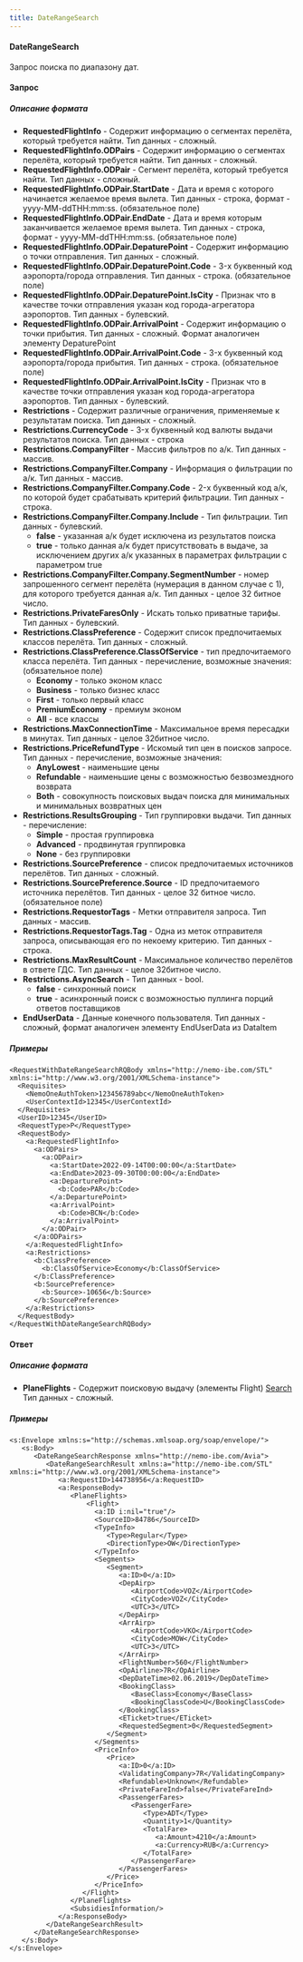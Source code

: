 ```yaml
---
title: DateRangeSearch
---
```


#### DateRangeSearch

Запрос поиска по диапазону дат.

#### Запрос

##### Описание формата

-   **RequestedFlightInfo** - Содержит информацию о сегментах перелёта, который требуется найти. Тип данных - сложный.
-   **RequestedFlightInfo.ODPairs** - Содержит информацию о сегментах перелёта, который требуется найти. Тип данных - сложный.
-   **RequestedFlightInfo.ODPair** - Сегмент перелёта, который требуется найти. Тип данных - сложный.
-   **RequestedFlightInfo.ODPair.StartDate** - Дата и время с которого начинается желаемое время вылета. Тип данных - строка, формат - yyyy-MM-ddTHH:mm:ss. (обязательное поле)
-   **RequestedFlightInfo.ODPair.EndDate** - Дата и время которым заканчивается желаемое время вылета. Тип данных - строка, формат - yyyy-MM-ddTHH:mm:ss. (обязательное поле)
-   **RequestedFlightInfo.ODPair.DepaturePoint** - Содержит информацию о точки отправления. Тип данных - сложный.
-   **RequestedFlightInfo.ODPair.DepaturePoint.Code** - 3-х буквенный код аэропорта/города отправления. Тип данных - строка. (обязательное поле)
-   **RequestedFlightInfo.ODPair.DepaturePoint.IsCity** - Признак что в качестве точки отправления указан код города-агрегатора аэропортов. Тип данных - булевский.
-   **RequestedFlightInfo.ODPair.ArrivalPoint** - Содержит информацию о точки прибытия. Тип данных - сложный. Формат аналогичен элементу DepaturePoint
-   **RequestedFlightInfo.ODPair.ArrivalPoint.Code** - 3-х буквенный код аэропорта/города прибытия. Тип данных - строка. (обязательное поле)
-   **RequestedFlightInfo.ODPair.ArrivalPoint.IsCity** - Признак что в качестве точки отправления указан код города-агрегатора аэропортов. Тип данных - булевский.
-   **Restrictions** - Содержит различные ограничения, применяемые к результатам поиска. Тип данных - сложный.
-   **Restrictions.CurrencyCode** - 3-х буквенный код валюты выдачи результатов поиска. Тип данных - строка
-   **Restrictions.CompanyFilter** - Массив фильтров по а/к. Тип данных - массив.
-   **Restrictions.CompanyFilter.Company** - Информация о фильтрации по а/к. Тип данных - массив.
-   **Restrictions.CompanyFilter.Company.Code** - 2-х буквенный код а/к, по которой будет срабатывать критерий фильтрации. Тип данных - строка.
-   **Restrictions.CompanyFilter.Company.Include** - Тип фильтрации. Тип данных - булевский. 
	-   **false** - указанная а/к будет исключена из результатов поиска
	-   **true** - только данная а/к будет присутствовать в выдаче, за исключением других а/к указанных в параметрах фильтрации с параметром true
-   **Restrictions.CompanyFilter.Company.SegmentNumber** - номер запрошенного сегмент перелёта (нумерация в данном случае с 1), для которого требуется данная а/к. Тип данных - целое 32 битное число.
-   **Restrictions.PrivateFaresOnly** - Искать только приватные тарифы. Тип данных - булевский.
-   **Restrictions.ClassPreference** - Содержит список предпочитаемых классов перелёта. Тип данных - сложный.
-   **Restrictions.ClassPreference.ClassOfService** - тип предпочитаемого класса перелёта. Тип данных - перечисление, возможные значения: (обязательное поле)
	-   **Economy** - только эконом класс
	-   **Business** - только бизнес класс
	-   **First** - только первый класс
	-   **PremiumEconomy** - премиум эконом
	-   **All** - все классы
-   **Restrictions.MaxConnectionTime** - Максимальное время пересадки в минутах. Тип данных - целое 32битное число.
-   **Restrictions.PriceRefundType** - Искомый тип цен в поисков запросе. Тип данных - перечисление, возможные значения:
	-   **AnyLowest** - наименьшие цены 
	-   **Refundable** - наименьшие цены с возможностью безвозмездного возврата
	-   **Both** - совокупность поисковых выдач поиска для минимальных и минимальных возвратных цен
-   **Restrictions.ResultsGrouping** - Тип группировки выдачи. Тип данных - перечисление:
	-   **Simple** - простая группировка
	-   **Advanced** - продвинутая группировка
	-   **None** - без группировки
-   **Restrictions.SourcePreference** - список предпочитаемых источников перелётов. Тип данных - сложный.
-   **Restrictions.SourcePreference.Source** - ID предпочитаемого источника перелётов. Тип данных - целое 32 битное число. (обязательное поле)
-   **Restrictions.RequestorTags** - Метки отправителя запроса. Тип данных - массив.
-   **Restrictions.RequestorTags.Tag** - Одна из меток отправителя запроса, описывающая его по некоему критерию. Тип данных - строка.
-   **Restrictions.MaxResultCount** - Максимальное количество перелётов в ответе ГДС. Тип данных - целое 32битное число.
-   **Restrictions.AsyncSearch** - Тип данных - bool.
	-   **false** - синхронный поиск
	-   **true** - асинхронный поиск с возможностью пуллинга порций ответов поставщиков
-   **EndUserData** - Данные конечного пользователя. Тип данных - сложный, формат аналогичен элементу EndUserData из DataItem

##### Примеры

```
<RequestWithDateRangeSearchRQBody xmlns="http://nemo-ibe.com/STL" xmlns:i="http://www.w3.org/2001/XMLSchema-instance">
  <Requisites>
    <NemoOneAuthToken>123456789abc</NemoOneAuthToken>
    <UserContextId>12345</UserContextId>
  </Requisites>
  <UserID>12345</UserID>
  <RequestType>P</RequestType>
  <RequestBody>
    <a:RequestedFlightInfo>
      <a:ODPairs>
        <a:ODPair>
          <a:StartDate>2022-09-14T00:00:00</a:StartDate>
          <a:EndDate>2023-09-30T00:00:00</a:EndDate>
          <a:DeparturePoint>
            <b:Code>PAR</b:Code>
          </a:DeparturePoint>
          <a:ArrivalPoint>
            <b:Code>BCN</b:Code>
          </a:ArrivalPoint>
        </a:ODPair>
      </a:ODPairs>
    </a:RequestedFlightInfo>
    <a:Restrictions>
      <b:ClassPreference>
        <b:ClassOfService>Economy</b:ClassOfService>
      </b:ClassPreference>
      <b:SourcePreference>
        <b:Source>-10656</b:Source>
      </b:SourcePreference>
    </a:Restrictions>
  </RequestBody>
</RequestWithDateRangeSearchRQBody>
```

#### Ответ

##### Описание формата

-   **PlaneFlights** - Содержит поисковую выдачу (элементы Flight) [Search](/avia/request/search)  Тип данных - сложный.  

##### Примеры

```
<s:Envelope xmlns:s="http://schemas.xmlsoap.org/soap/envelope/">
   <s:Body>
      <DateRangeSearchResponse xmlns="http://nemo-ibe.com/Avia">
         <DateRangeSearchResult xmlns:a="http://nemo-ibe.com/STL" xmlns:i="http://www.w3.org/2001/XMLSchema-instance">
            <a:RequestID>144738956</a:RequestID>
            <a:ResponseBody>
               <PlaneFlights>
                   <Flight>
                     <a:ID i:nil="true"/>
                     <SourceID>84786</SourceID>
                     <TypeInfo>
                        <Type>Regular</Type>
                        <DirectionType>OW</DirectionType>
                     </TypeInfo>
                     <Segments>
                        <Segment>
                           <a:ID>0</a:ID>
                           <DepAirp>
                              <AirportCode>VOZ</AirportCode>
                              <CityCode>VOZ</CityCode>
                              <UTC>3</UTC>
                           </DepAirp>
                           <ArrAirp>
                              <AirportCode>VKO</AirportCode>
                              <CityCode>MOW</CityCode>
                              <UTC>3</UTC>
                           </ArrAirp>
                           <FlightNumber>560</FlightNumber>
                           <OpAirline>7R</OpAirline>
                           <DepDateTime>02.06.2019</DepDateTime>
                           <BookingClass>
                              <BaseClass>Economy</BaseClass>
                              <BookingClassCode>U</BookingClassCode>
                           </BookingClass>
                           <ETicket>true</ETicket>
                           <RequestedSegment>0</RequestedSegment>
                        </Segment>
                     </Segments>
                     <PriceInfo>
                        <Price>
                           <a:ID>0</a:ID>
                           <ValidatingCompany>7R</ValidatingCompany>
                           <Refundable>Unknown</Refundable>
                           <PrivateFareInd>false</PrivateFareInd>
                           <PassengerFares>
                              <PassengerFare>
                                 <Type>ADT</Type>
                                 <Quantity>1</Quantity>
                                 <TotalFare>
                                    <a:Amount>4210</a:Amount>
                                    <a:Currency>RUB</a:Currency>
                                 </TotalFare>
                              </PassengerFare>
                           </PassengerFares>
                        </Price>
                     </PriceInfo>
                  </Flight>                    
               </PlaneFlights>
               <SubsidiesInformation/>
            </a:ResponseBody>
         </DateRangeSearchResult>
      </DateRangeSearchResponse>
   </s:Body>
</s:Envelope>
```
